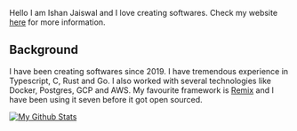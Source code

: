 Hello I am Ishan Jaiswal and I love creating softwares. 
Check my website [here](https://ishankbg.dev) for more information.

## Background
I have been creating softwares since 2019. I have tremendous experience in Typescript, C, Rust and Go. I also worked with several technologies like Docker, Postgres, GCP and AWS. My favourite framework is [Remix](https://remix.run) and I have been using it seven before it got open sourced.

[![My Github Stats](https://github-readme-stats.vercel.app/api?username=IshanKBG&show_icos=true&theme=dark)](https://github.com/anuraghazra/github-readme-stats)


